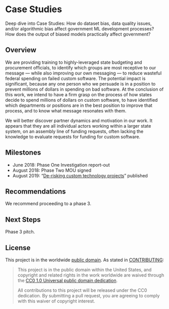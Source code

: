 # Case Studies

Deep dive into Case Studies: How do dataset bias, data quality issues, and/or algorithmic bias affect government ML development processes? How does the output of biased models practically affect government?  

## Overview
We are providing training to highly-leveraged state budgeting and procurement officials, to identify which groups are most receptive to our message — while also improving our own messaging — to reduce wasteful federal spending on failed custom software. The potential impact is significant, because any one person who we persuade is in a position to prevent millions of dollars in spending on bad software. At the conclusion of this work, we intend to have a firm grasp on the process of how states decide to spend millions of dollars on custom software, to have identified which departments or positions are in the best position to improve that process, and to know what message resonates with them.

We will better discover partner dynamics and motivation in our work. It appears that they are all individual actors working within a larger state system, on an assembly line of funding requests, often lacking the knowledge to evaluate requests for funding for custom software.

## Milestones
- June 2018: Phase One Investigation report-out
- August 2018: Phase Two MOU signed
- August 2019: “[De-risking custom technology projects](https://github.com/18F/technology-budgeting/blob/master/handbook.md)” published

## Recommendations
We recommend proceeding to a phase 3.

## Next Steps
Phase 3 pitch.

## License

This project is in the worldwide [public domain](LICENSE.md). As stated in [CONTRIBUTING](CONTRIBUTING.md):

> This project is in the public domain within the United States, and copyright and related rights in the work worldwide are waived through the [CC0 1.0 Universal public domain dedication](https://creativecommons.org/publicdomain/zero/1.0/).
>
> All contributions to this project will be released under the CC0 dedication. By submitting a pull request, you are agreeing to comply with this waiver of copyright interest.

